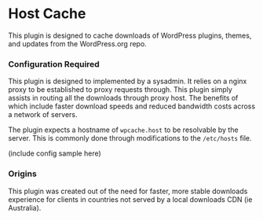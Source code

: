 # Host Cache

This plugin is designed to cache downloads of WordPress plugins, themes, and updates from the WordPress.org repo.

### Configuration Required

This plugin is designed to implemented by a sysadmin. It relies on a nginx proxy to be established to proxy requests through. This plugin simply assists in routing all the downloads through proxy host. The benefits of which include faster download speeds and reduced bandwidth costs across a network of servers.

The plugin expects a hostname of `wpcache.host` to be resolvable by the server. This is commonly done through modifications to the `/etc/hosts` file.

(include config sample here)

### Origins

This plugin was created out of the need for faster, more stable downloads experience for clients in countries not served by a local downloads CDN (ie Australia).